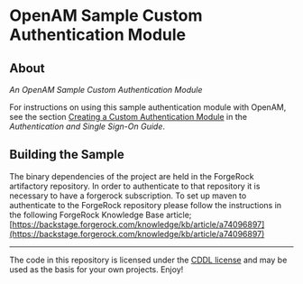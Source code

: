 <!--
   DO NOT ALTER OR REMOVE COPYRIGHT NOTICES OR THIS HEADER.

   Copyright (c) 2016-2017 ForgeRock AS. All Rights Reserved

   The contents of this file are subject to the terms
   of the Common Development and Distribution License
   (the License). You may not use this file except in
   compliance with the License.

   You can obtain a copy of the License at
   http://forgerock.org/license/CDDLv1.0.html
   See the License for the specific language governing
   permission and limitations under the License.

   When distributing Covered Code, include this CDDL
   Header Notice in each file and include the License file
   at http://forgerock.org/license/CDDLv1.0.html
   If applicable, add the following below the CDDL Header,
   with the fields enclosed by brackets [] replaced by
   your own identifying information:
   "Portions Copyrighted [year] [name of copyright owner]"
-->
# OpenAM Sample Custom Authentication Module

## About

*An OpenAM Sample Custom Authentication Module*

For instructions on using this sample authentication
module with OpenAM, see the section
[Creating a Custom Authentication Module](https://backstage.forgerock.com/docs/am/5.1/authentication-guide/#sec-auth-spi) in the *Authentication and Single Sign-On Guide*.

## Building the Sample

The binary dependencies of the project are held in the ForgeRock artifactory repository. In order to authenticate to that repository it is necessary to have a forgerock subscription. To set up maven to authenticate to the ForgeRock repository please follow the instructions in the following ForgeRock Knowledge Base article;
[https://backstage.forgerock.com/knowledge/kb/article/a74096897](https://backstage.forgerock.com/knowledge/kb/article/a74096897)

* * *

The code in this repository is licensed under the [CDDL license](https://forum.forgerock.com/cddlv1-0/) and may be used as the basis for your own projects. Enjoy!
